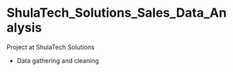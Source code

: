 # ShulaTech_Solutions_Sales_Data_Analysis
Project at ShulaTech Solutions
* Data gathering and cleaning
